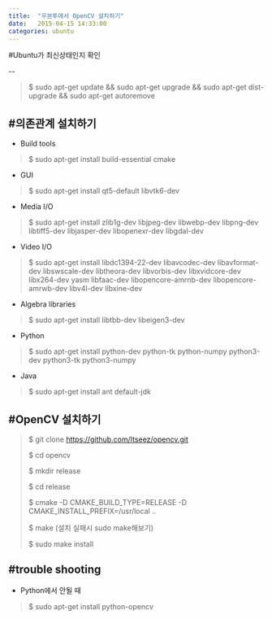 ```yaml
---
title:  "우분투에서 OpenCV 설치하기"
date:   2015-04-15 14:33:00
categories: ubuntu
---
```


#Ubuntu가 최신상태인지 확인

--
> $ sudo apt-get update && sudo apt-get upgrade && sudo apt-get dist-upgrade && sudo apt-get autoremove

#의존관계 설치하기
--
* Build tools

> $ sudo apt-get install build-essential cmake

* GUI

> $ sudo apt-get install qt5-default libvtk6-dev

* Media I/O

> $ sudo apt-get install zlib1g-dev libjpeg-dev libwebp-dev libpng-dev libtiff5-dev libjasper-dev libopenexr-dev libgdal-dev

* Video I/O

> $ sudo apt-get install libdc1394-22-dev libavcodec-dev libavformat-dev libswscale-dev libtheora-dev libvorbis-dev libxvidcore-dev libx264-dev yasm libfaac-dev libopencore-amrnb-dev libopencore-amrwb-dev libv4l-dev libxine-dev


* Algebra libraries

> $ sudo apt-get install libtbb-dev libeigen3-dev

* Python

> $ sudo apt-get install python-dev python-tk python-numpy python3-dev python3-tk python3-numpy

* Java

> $ sudo apt-get install ant default-jdk

#OpenCV 설치하기
--
> $ git clone https://github.com/Itseez/opencv.git
>
> $ cd opencv
>
> $ mkdir release
>
> $ cd release
>
> $ cmake -D CMAKE_BUILD_TYPE=RELEASE -D CMAKE_INSTALL_PREFIX=/usr/local ..
>
> $ make (설치 실패시 sudo make해보기)
>
> $ sudo make install

#trouble shooting
--
* Python에서 안될 때

> $ sudo apt-get install python-opencv

